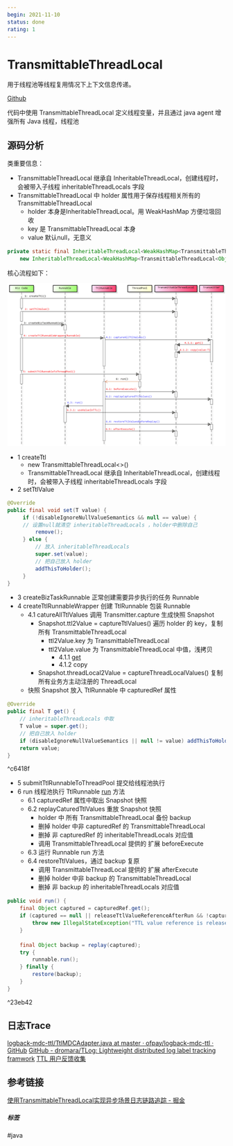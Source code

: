 ```yaml
---
begin: 2021-11-10
status: done
rating: 1
---
```


# TransmittableThreadLocal

用于线程池等线程复用情况下上下文信息传递。

[Github](https://github.com/alibaba/transmittable-thread-local)

代码中使用 TransmittableThreadLocal 定义线程变量，并且通过 java agent 增强所有 Java 线程，线程池

## 源码分析

类重要信息：
- TransmittableThreadLocal 继承自 InheritableThreadLocal，创建线程时，会被带入子线程 inheritableThreadLocals 字段
- TransmittableThreadLocal 中 holder 属性用于保存线程相关所有的 TransmittableThreadLocal
	- holder 本身是InheritableThreadLocal。用 WeakHashMap 方便垃圾回收
	- key 是 TransmittableThreadLocal 本身
	- value 默认null，无意义

```java
private static final InheritableThreadLocal<WeakHashMap<TransmittableThreadLocal<Object>, ?>> holder =
	new InheritableThreadLocal<WeakHashMap<TransmittableThreadLocal<Object>, ?>>() {... ...};
```


核心流程如下：

![](image/Pasted%20image%2020211118181011.png)



- 1 createTtl
	- new TransmittableThreadLocal<>()
	- TransmittableThreadLocal 继承自 InheritableThreadLocal，创建线程时，会被带入子线程 inheritableThreadLocals 字段
- 2 setTtlValue

```java
@Override  
public final void set(T value) {  
	 if (!disableIgnoreNullValueSemantics && null == value) {  
	 // 设置null就清空 inheritableThreadLocals ，holder中删除自己
	 	 remove();  
	 } else { 
		 // 放入 inheritableThreadLocals
		 super.set(value);  
		 // 把自己放入 holder
		 addThisToHolder();  
	 }  
}
```

- 3 createBizTaskRunnable 正常创建需要异步执行的任务 Runnable
- 4 createTtlRunnableWrapper 创建 TtlRunnable 包装 Runnable
	- 4.1 catureAllTtlValues 调用 Transmitter.capture 生成快照 Snapshot
		- Snapshot.ttl2Value = captureTtlValues() 遍历 holder 的 key，复制所有 TransmittableThreadLocal
			- ttl2Value.key 为 TransmittableThreadLocal
			- ttl2Value.value 为 TransmittableThreadLocal 中值，浅拷贝
				- 4.1.1 [get](#^c6418f) 
				- 4.1.2 copy
		- Snapshot.threadLocal2Value = captureThreadLocalValues() 复制所有业务方主动注册的 ThreadLocal
	- 快照 Snapshot 放入 TtlRunnable 中 capturedRef 属性 


```java
@Override
public final T get() {
	// inheritableThreadLocals 中取
	T value = super.get();
	// 把自己放入 holder
	if (disableIgnoreNullValueSemantics || null != value) addThisToHolder();
	return value;
}

```

^c6418f

- 5 submitTtlRunnableToThreadPool 提交给线程池执行
- 6 run 线程池执行 TtlRunnable [run](#^23eb42) 方法
	- 6.1 capturedRef 属性中取出 Snapshot 快照
	- 6.2 replayCaturedTtlValues 重放 Snapshot 快照
		- holder 中 所有 TransmittableThreadLocal 备份 backup
		- 删掉 holder 中非 capturedRef 的 TransmittableThreadLocal
		- 删掉 非 capturedRef 的 inheritableThreadLocals 对应值 
		- 调用 TransmittableThreadLocal 提供的 扩展 beforeExecute
	- 6.3 运行 Runnable run 方法
	- 6.4 restoreTtlValues，通过 backup 复原
		- 调用 TransmittableThreadLocal 提供的 扩展 afterExecute
		- 删掉 holder 中非 backup 的 TransmittableThreadLocal
		- 删掉 非 backup 的 inheritableThreadLocals 对应值 


```java
public void run() {
	final Object captured = capturedRef.get();
	if (captured == null || releaseTtlValueReferenceAfterRun && !capturedRef.compareAndSet(captured, null)) {
		throw new IllegalStateException("TTL value reference is released after run!");
	}

	final Object backup = replay(captured);
	try {
		runnable.run();
	} finally {
		restore(backup);
	}
}
```

^23eb42

## 日志Trace

[logback-mdc-ttl/TtlMDCAdapter.java at master · ofpay/logback-mdc-ttl · GitHub](https://github.com/ofpay/logback-mdc-ttl/blob/master/src/main/java/org/slf4j/TtlMDCAdapter.java)
[GitHub - dromara/TLog: Lightweight distributed log label tracking framwork](https://github.com/dromara/TLog)
[TTL 用户反馈收集](https://github.com/alibaba/transmittable-thread-local/issues/73#issuecomment-300665308)

## 参考链接

[使用TransmittableThreadLocal实现异步场景日志链路追踪 - 掘金](https://juejin.cn/post/6981831233911128072)

##### 标签
#java 